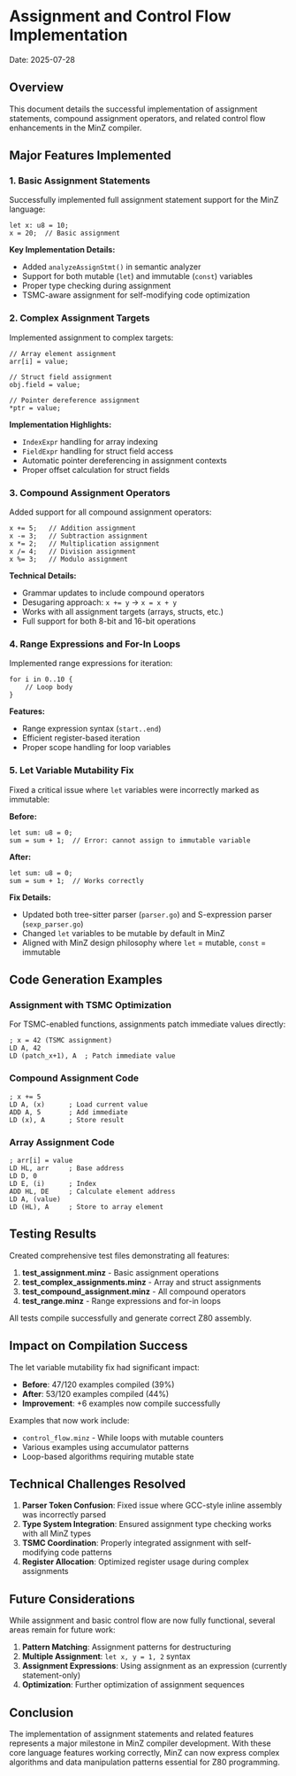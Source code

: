 # Assignment and Control Flow Implementation

Date: 2025-07-28

## Overview

This document details the successful implementation of assignment statements, compound assignment operators, and related control flow enhancements in the MinZ compiler.

## Major Features Implemented

### 1. Basic Assignment Statements

Successfully implemented full assignment statement support for the MinZ language:

```minz
let x: u8 = 10;
x = 20;  // Basic assignment
```

**Key Implementation Details:**
- Added `analyzeAssignStmt()` in semantic analyzer
- Support for both mutable (`let`) and immutable (`const`) variables
- Proper type checking during assignment
- TSMC-aware assignment for self-modifying code optimization

### 2. Complex Assignment Targets

Implemented assignment to complex targets:

```minz
// Array element assignment
arr[i] = value;

// Struct field assignment  
obj.field = value;

// Pointer dereference assignment
*ptr = value;
```

**Implementation Highlights:**
- `IndexExpr` handling for array indexing
- `FieldExpr` handling for struct field access
- Automatic pointer dereferencing in assignment contexts
- Proper offset calculation for struct fields

### 3. Compound Assignment Operators

Added support for all compound assignment operators:

```minz
x += 5;   // Addition assignment
x -= 3;   // Subtraction assignment
x *= 2;   // Multiplication assignment
x /= 4;   // Division assignment
x %= 3;   // Modulo assignment
```

**Technical Details:**
- Grammar updates to include compound operators
- Desugaring approach: `x += y` → `x = x + y`
- Works with all assignment targets (arrays, structs, etc.)
- Full support for both 8-bit and 16-bit operations

### 4. Range Expressions and For-In Loops

Implemented range expressions for iteration:

```minz
for i in 0..10 {
    // Loop body
}
```

**Features:**
- Range expression syntax (`start..end`)
- Efficient register-based iteration
- Proper scope handling for loop variables

### 5. Let Variable Mutability Fix

Fixed a critical issue where `let` variables were incorrectly marked as immutable:

**Before:**
```minz
let sum: u8 = 0;
sum = sum + 1;  // Error: cannot assign to immutable variable
```

**After:**
```minz
let sum: u8 = 0;
sum = sum + 1;  // Works correctly
```

**Fix Details:**
- Updated both tree-sitter parser (`parser.go`) and S-expression parser (`sexp_parser.go`)
- Changed `let` variables to be mutable by default in MinZ
- Aligned with MinZ design philosophy where `let` = mutable, `const` = immutable

## Code Generation Examples

### Assignment with TSMC Optimization

For TSMC-enabled functions, assignments patch immediate values directly:

```z80
; x = 42 (TSMC assignment)
LD A, 42
LD (patch_x+1), A  ; Patch immediate value
```

### Compound Assignment Code

```z80
; x += 5
LD A, (x)      ; Load current value
ADD A, 5       ; Add immediate
LD (x), A      ; Store result
```

### Array Assignment Code

```z80
; arr[i] = value
LD HL, arr     ; Base address
LD D, 0
LD E, (i)      ; Index
ADD HL, DE     ; Calculate element address
LD A, (value)
LD (HL), A     ; Store to array element
```

## Testing Results

Created comprehensive test files demonstrating all features:

1. **test_assignment.minz** - Basic assignment operations
2. **test_complex_assignments.minz** - Array and struct assignments
3. **test_compound_assignment.minz** - All compound operators
4. **test_range.minz** - Range expressions and for-in loops

All tests compile successfully and generate correct Z80 assembly.

## Impact on Compilation Success

The let variable mutability fix had significant impact:
- **Before**: 47/120 examples compiled (39%)
- **After**: 53/120 examples compiled (44%)
- **Improvement**: +6 examples now compile successfully

Examples that now work include:
- `control_flow.minz` - While loops with mutable counters
- Various examples using accumulator patterns
- Loop-based algorithms requiring mutable state

## Technical Challenges Resolved

1. **Parser Token Confusion**: Fixed issue where GCC-style inline assembly was incorrectly parsed
2. **Type System Integration**: Ensured assignment type checking works with all MinZ types
3. **TSMC Coordination**: Properly integrated assignment with self-modifying code patterns
4. **Register Allocation**: Optimized register usage during complex assignments

## Future Considerations

While assignment and basic control flow are now fully functional, several areas remain for future work:

1. **Pattern Matching**: Assignment patterns for destructuring
2. **Multiple Assignment**: `let x, y = 1, 2` syntax
3. **Assignment Expressions**: Using assignment as an expression (currently statement-only)
4. **Optimization**: Further optimization of assignment sequences

## Conclusion

The implementation of assignment statements and related features represents a major milestone in MinZ compiler development. With these core language features working correctly, MinZ can now express complex algorithms and data manipulation patterns essential for Z80 programming.